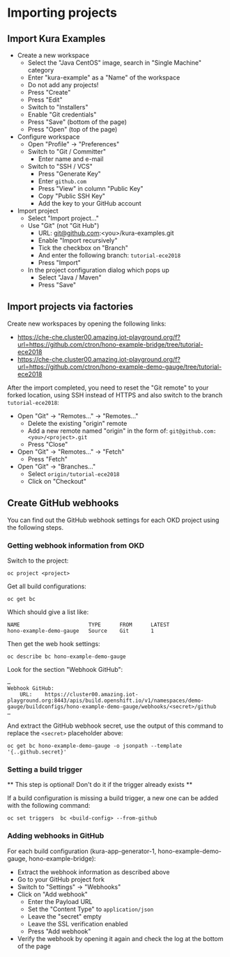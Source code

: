 # Importing projects

## Import Kura Examples

  * Create a new workspace
    * Select the "Java CentOS" image, search in "Single Machine" category
    * Enter "kura-example" as a "Name" of the workspace
    * Do not add any projects!
    * Press "Create"
    * Press "Edit"
    * Switch to "Installers"
    * Enable "Git credentials"
    * Press "Save" (bottom of the page)
    * Press "Open" (top of the page)
  * Configure workspace
    * Open "Profile" -> "Preferences"
    * Switch to "Git / Committer"
      * Enter name and e-mail
    * Switch to "SSH / VCS"
      * Press "Generate Key"
      * Enter `github.com`
      * Press "View" in column "Public Key"
      * Copy "Public SSH Key"
      * Add the key to your GitHub account
  * Import project
    * Select "Import project…"
    * Use "Git" (not "Git Hub")
      * URL: git@github.com:&lt;you&gt;/kura-examples.git
      * Enable "Import recursively"
      * Tick the checkbox on "Branch"
      * And enter the following branch: `tutorial-ece2018`
      * Press "Import"
    * In the project configuration dialog which pops up
      * Select "Java / Maven"
      * Press "Save"

## Import projects via factories

Create new workspaces by opening the following links:

  * https://che-che.cluster00.amazing.iot-playground.org/f?url=https://github.com/ctron/hono-example-bridge/tree/tutorial-ece2018
  * https://che-che.cluster00.amazing.iot-playground.org/f?url=https://github.com/ctron/hono-example-demo-gauge/tree/tutorial-ece2018

After the import completed, you need to reset the "Git remote" to your forked location, using SSH instead of HTTPS and also switch to the branch `tutorial-ece2018`:

  * Open "Git" -> "Remotes…" -> "Remotes…"
    * Delete the existing "origin" remote
    * Add a new remote named "origin" in the form of: `git@github.com:<you>/<project>.git`
    * Press "Close"
  * Open "Git" -> "Remotes…" -> "Fetch"
    * Press "Fetch"
  * Open "Git" -> "Branches…"
    * Select `origin/tutorial-ece2018`
    * Click on "Checkout"

## Create GitHub webhooks

You can find out the GitHub webhook settings for each OKD project using the following steps.

### Getting webhook information from OKD

Switch to the project:

    oc project <project>

Get all build configurations:

    oc get bc

Which should give a list like:

    NAME                      TYPE      FROM      LATEST
    hono-example-demo-gauge   Source    Git       1

Then get the web hook settings:

    oc describe bc hono-example-demo-gauge

Look for the section "Webhook GitHub":

    …
    Webhook GitHub:
    	URL:	https://cluster00.amazing.iot-playground.org:8443/apis/build.openshift.io/v1/namespaces/demo-gauge/buildconfigs/hono-example-demo-gauge/webhooks/<secret>/github
    …

And extract the GitHub webhook secret, use the output of this command to replace the `<secret>` placeholder above:

    oc get bc hono-example-demo-gauge -o jsonpath --template '{..github.secret}'

### Setting a build trigger

** This step is optional! Don't do it if the trigger already exists **

If a build configuration is missing a build trigger, a new one can be added with the following command:

    oc set triggers  bc <build-config> --from-github

### Adding webhooks in GitHub

For each build configuration (kura-app-generator-1, hono-example-demo-gauge, hono-example-bridge):

  * Extract the webhook information as described above 
  * Go to your GitHub project fork
  * Switch to "Settings" -> "Webhooks"
  * Click on "Add webhook"
    * Enter the Payload URL
    * Set the "Content Type" to `application/json`
    * Leave the "secret" empty
    * Leave the SSL verification enabled
    * Press "Add webhook"
  * Verify the webhook by opening it again and check the log at the bottom of the page
